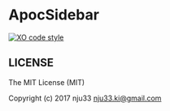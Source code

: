 # ApocSidebar

[![XO code style](https://img.shields.io/badge/code_style-XO-5ed9c7.svg)](https://github.com/sindresorhus/xo)


<!-- [![XO code style](https://img.shields.io/badge/code_style-XO-5ed9c7.svg)](https://github.com/sindresorhus/xo)

[![Build Status](https://travis-ci.org/nju33/apoc-sidebar.svg?branch=master)](https://travis-ci.org/nju33/apoc-sidebar) -->

<!-- ![screenshot](https://github.com/nju33/apoc-sidebar/raw/master/images/screenshot.gif?raw=true) -->

<!-- ## Install or Download

```sh
yarn add apoc-sidebar
npm i -S apoc-sidebar
```

Or access to [releases page](https://github.com/nju33/apoc-sidebar/releases).
Then, download the latest version.

## Usage

if you read as a separate file.

```html
<script src="/path/tp/apoc-sidebar.js"></script>
```

### Example

- `test/fixtures/`
- `example/webpack/` -->

## LICENSE

The MIT License (MIT)

Copyright (c) 2017 nju33 <nju33.ki@gmail.com>
